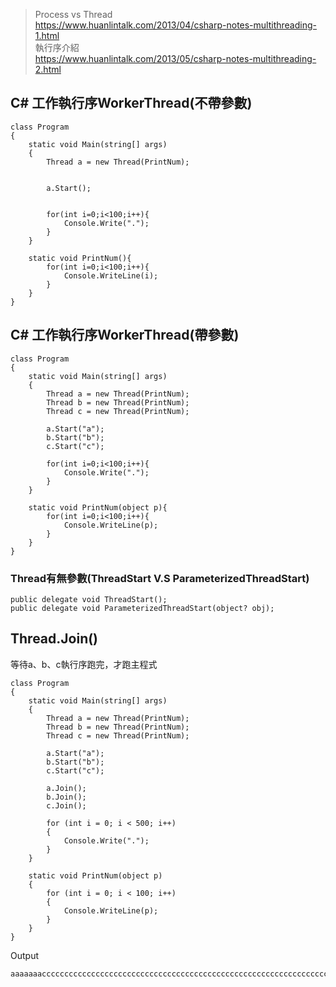 
> Process vs Thread  
> https://www.huanlintalk.com/2013/04/csharp-notes-multithreading-1.html  
> 執行序介紹  
> https://www.huanlintalk.com/2013/05/csharp-notes-multithreading-2.html
  
## C# 工作執行序WorkerThread(不帶參數)  
    class Program
    {
        static void Main(string[] args)
        {
            Thread a = new Thread(PrintNum);
            

            a.Start();
            

            for(int i=0;i<100;i++){
                Console.Write(".");
            }
        }

        static void PrintNum(){
            for(int i=0;i<100;i++){
                Console.WriteLine(i);
            }
        }
    }
    
## C# 工作執行序WorkerThread(帶參數)  
    
    class Program
    {
        static void Main(string[] args)
        {
            Thread a = new Thread(PrintNum);
            Thread b = new Thread(PrintNum);
            Thread c = new Thread(PrintNum);

            a.Start("a");
            b.Start("b");
            c.Start("c");

            for(int i=0;i<100;i++){
                Console.Write(".");
            }
        }

        static void PrintNum(object p){
            for(int i=0;i<100;i++){
                Console.WriteLine(p);
            }
        }
    }
### Thread有無參數(ThreadStart V.S ParameterizedThreadStart)
    public delegate void ThreadStart();  
    public delegate void ParameterizedThreadStart(object? obj);  

## Thread.Join()
    
等待a、b、c執行序跑完，才跑主程式  
  
    class Program
    {
        static void Main(string[] args)
        {
            Thread a = new Thread(PrintNum);
            Thread b = new Thread(PrintNum);
            Thread c = new Thread(PrintNum);

            a.Start("a");
            b.Start("b");
            c.Start("c");

            a.Join();
            b.Join();
            c.Join();

            for (int i = 0; i < 500; i++)
            {
                Console.Write(".");
            }
        }

        static void PrintNum(object p)
        {
            for (int i = 0; i < 100; i++)
            {
                Console.WriteLine(p);
            }
        }
    }
  
Output  
    
    aaaaaaaccccccccccccccccccccccccccccccccccccccccccccccccccccccccccccccccccccccccccccccccccccccccccccccccccccbbbbbbbbbbbbbbbbbbbbbbbbbbbbbbbbbbbbbbbbbbbbbbbbbbbbbbbbbbbbbbbbbbbbbbbbbbbbbbbbbbbbbbbbbbbbbbbbbbbbaaaaaaaaaaaaaaaaaaaaaaaaaaaaaaaaaaaaaaaaaaaaaaaaaaaaaaaaaaaaaaaaaaaaaaaaaaaaaaaaaaaaaaaaaaaaa....................................................................................................................................................................................................................................................................................................................................................................................................................................................................................................................

